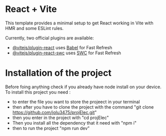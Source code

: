 # React + Vite

This template provides a minimal setup to get React working in Vite with HMR and some ESLint rules.

Currently, two official plugins are available:

- [@vitejs/plugin-react](https://github.com/vitejs/vite-plugin-react/blob/main/packages/plugin-react/README.md) uses [Babel](https://babeljs.io/) for Fast Refresh
- [@vitejs/plugin-react-swc](https://github.com/vitejs/vite-plugin-react-swc) uses [SWC](https://swc.rs/) for Fast Refresh

# Installation of the project

Before foing anything check if you already have node install on your device.
To install this project you need :

- to enter the file you want to store the projeect in your terminal
- then after you have to clone the project with the command "git clone https://github.com/jolu3475/projElec.git"
- then you enter in the project with "cd projElec"
- Then you install all the dependency that it need with "npm i"
- then to run the project "npm run dev"
